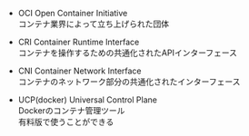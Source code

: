 - OCI
Open Container Initiative  
コンテナ業界によって立ち上げられた団体

- CRI
Container Runtime Interface  
コンテナを操作するための共通化されたAPIインターフェース

- CNI
Container Network Interface  
コンテナのネットワーク部分の共通化されたインターフェース

- UCP(docker)
Universal Control Plane  
Dockerのコンテナ管理ツール  
有料版で使うことができる
